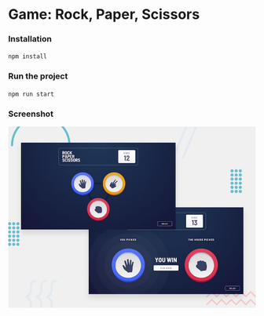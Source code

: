 # Game: Rock, Paper, Scissors

### Installation

`npm install`

### Run the project

`npm run start`

### Screenshot

![Screenshot preview for the Rock, Paper, Scissors (challenge)](./screenshot.jpg)
